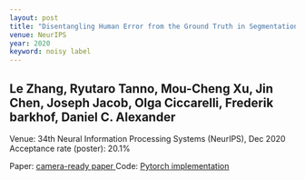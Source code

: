 ```yaml
---
layout: post
title: "Disentangling Human Error from the Ground Truth in Segmentation of Medical Images"
venue: NeurIPS
year: 2020
keyword: noisy label
---
```

Le Zhang, Ryutaro Tanno, Mou-Cheng Xu, Jin Chen, Joseph Jacob, Olga Ciccarelli, Frederik barkhof, Daniel C. Alexander
---
Venue: 34th Neural Information Processing Systems (NeurIPS), Dec 2020
Acceptance rate (poster): 20.1%

Paper: <a href="https://papers.nips.cc/paper/2020/file/b5d17ed2b502da15aa727af0d51508d6-Paper.pdf"> camera-ready paper </a>
Code: <a href="https://github.com/moucheng2017/Learn_Noisy_Labels_Medical_Images"> Pytorch implementation </a>
